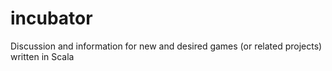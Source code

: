 # incubator
Discussion and information for new and desired games (or related projects) written in Scala
